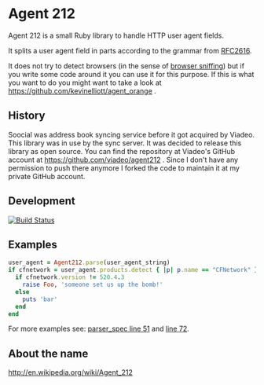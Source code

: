 Agent 212
=========

Agent 212 is a small Ruby library to handle HTTP user agent fields.

It splits a user agent field in parts according to the grammar from [RFC2616](http://tools.ietf.org/html/rfc2616#section-14.43).

It does not try to detect browsers (in the sense of [browser sniffing](http://en.wikipedia.org/wiki/Browser_sniffing)) but if you write some code around it you can use it for this purpose. If this is what you want to do you might want to take a look at https://github.com/kevinelliott/agent_orange .


## History

Soocial was address book syncing service before it got acquired by Viadeo. This library was in use by the sync server. It was decided to release this library as open source. You can find the repository at Viadeo's GitHub account at https://github.com/viadeo/agent212 . Since I don't have any permission to push there anymore I forked the code to maintain it at my private GitHub account.


## Development

[![Build Status](https://travis-ci.org/tijn/agent212.svg?branch=master)](https://travis-ci.org/tijn/agent212)


## Examples

```ruby
user_agent = Agent212.parse(user_agent_string)
if cfnetwork = user_agent.products.detect { |p| p.name == "CFNetwork" }
  if cfnetwork.version != 520.4.3
    raise Foo, 'someone set us up the bomb!'
  else
    puts 'bar'
  end
end
```

For more examples see: [parser_spec line 51](https://github.com/tijn/agent212/blob/master/spec/parser_spec.rb#L51) and [line 72](https://github.com/tijn/agent212/blob/master/spec/parser_spec.rb#L72).


## About the name

http://en.wikipedia.org/wiki/Agent_212
